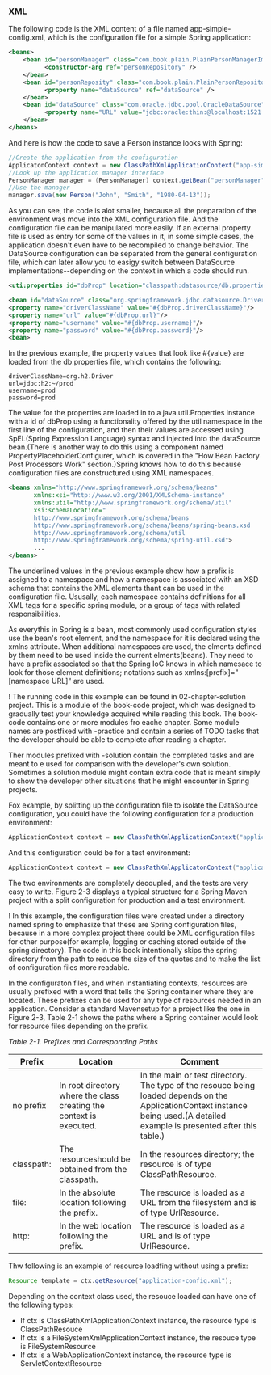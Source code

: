 ### XML
The following code is the XML content of a file named app-simple-config.xml, which is the configuration file for a simple Spring application:
```xml
<beans>
	<bean id="personManager" class="com.book.plain.PlainPersonManagerImpl">
	      <constructor-arg ref="personRepository" />
	</bean>
	<bean id="personReposity" class="com.book.plain.PlainPersonRepository">
	      <property name="dataSource" ref="dataSource" />
	</bean>
	<bean id="dataSource" class="com.oracle.jdbc.pool.OracleDataSource">
	      <property name="URL" value="jdbc:oracle:thin:@localhost:1521:orcl" />
	</bean>
</beans>
```
And here is how the code to save a Person instance looks with Spring:
```java
//Create the application from the configuration
ApplicatonContext context = new ClassPathXmlApplicationContext("app-simple-config.xml");
//Look up the application manager interface
PersonManager manager = (PersonManager) context.getBean("personManager");
//Use the manager
manager.sava(new Person("John", "Smith", "1980-04-13"));
```

As you can see, the code is alot smaller, because all the preparation of the environment was move into the XML configuration file. And the configuration file can be manipulated more easily. If an external property file is used as entry for some of the values in it, in some simple cases, the application doesn't even have to be recompiled to change behavior. The DataSource configuration can be separated from the general configuration file, which can later allow you to easigy switch between DataSource implementations--depending on the context in which a code should run.

```xml
<uti:properties id="dbProp" location="classpath:datasource/db.properties"/>

<bean id="dataSource" class="org.springframework.jdbc.datasource.DriverManagerDataSource">
<property name="driverClassName" value="#{dbProp.driverClassName}"/>
<property name="url" value="#{dbProp.url}"/>
<property name="username" value="#{dbProp.username}"/>
<property name="password" value="#{dbProp.password}"/>
<bean>
```

In the previous example, the property values that look like #{value} are loaded from the db.properties file, which contains the following:
```
driverClassName=org.h2.Driver
url=jdbc:h2:~/prod
username=prod
password=prod
```
The value for the properties are loaded in to a java.util.Properties instance with a id of dbProp using a functionality offered by the util namespace in the first line of the configuration, and then their values are accessed using SpEL(Spring Expression Language) syntax and injected into the dataSource bean.(There is another way to do this using a component named PropertyPlaceholderConfigurer, which is covered in the "How Bean Factory Post Processors Work" section.)Spring knows how to do this because configuration files are constructured using XML namespaces.

```xml
<beans xmlns="http://www.springframework.org/schema/beans"
       xmlns:xsi="http://www.w3.org/2001/XMLSchema-instance"
       xmlns:util="http://www.springframework.org/schema/util"
       xsi:schemaLocation="
       http://www.springframework.org/schema/beans
       http://www.springframework.org/schema/beans/spring-beans.xsd
       http://www.springframework.org/schema/util
       http://www.springframework.org/schema/spring-util.xsd">
       ...
</beans>
```

The underlined values in the previous example show how a prefix is assigned to a namespace and how a namespace is associated with an XSD schema that contains the XML elements thant can be used in the configuration file. Ususally, each namespace contains definitions for all XML tags for a specific spring module, or a group of tags with related responsibilities.

As everythis in Spring is a bean, most commonly used configuration styles use the bean's root element, and the namespace for it is declared using the xmlns attribute. When additional namespaces are used, the elments defined by them need to be used inside the current elments(beans). They need to have a prefix associated so that the Spring IoC knows in which namesace to look for those element definitions; notations such as xmlns:[prefix]="[namespace URL]" are used.

! The running code in this example can be found in 02-chapter-solution project. This is a module of the book-code project, which was designed to gradually test your knowledge acquired while reading this book. The book-code contains one or more modules fro eache chapter. Some module names are postfixed with -practice and contain a series of TODO tasks that the developer should be able to complete after reading a chapter.

Ther modules prefixed with -solution contain the completed tasks and are meant to e used for comparison with the developer's own solution. Sometimes a solution module might contain extra code that is meant simply to show the developer other situations that he might encounter in Spring projects.

Fox example, by splitting up the configuration file to isolate the DataSource configuration, you could have the following configuration for a production environment:
```java
ApplicationContext context = new ClassPathXmlApplicationContext("application-config.xml", "db-config.xml");

```
And this configuration could be for a test environment:
```java
ApplicationContext context = new ClassPathXmlApplicatonContext("application-config.xml","test-db-config.xml");
```

The two environments are completely decoupled, and the tests are very easy to write. Figure 2-3 displays a typical structure for a Spring Maven project with a split configuration for production and a test environment.


! In this example, the configuration files were created under a directory named spring to emphasize that these are Spring configuration files, because in a more complex project there could be XML configuration files for other purpose(for example, logging or caching stored outside of the spring directory). The code in this book intentionally skips the spring directory from the path to reduce the size of the quotes and to make the list of configuration files more readable.

In the configuraton files, and when instantiating contexts, resources are usually prefixed with a word that tells the Spring container where they are located. These prefixes can be used for any type of resources needed in an application. Consider a standard Mavensetup for a project like the one in Figure 2-3, Table 2-1 shows the paths where a Spring container would look for resource files depending on the prefix.

_Table 2-1. Prefixes and Corresponding Paths_

Prefix | Location | Comment
---|---|---
no prefix|In root directory where the class creating the context is executed.|In the main or test directory. The type of the resouce being loaded depends on the ApplicationContext instance being used.(A detailed example is presented after this table.)
classpath:|The resourceshould be obtained from the classpath.|In the resources directory; the resource is of type ClassPathResource.
file:|In the absolute location following the prefix.|The resource is loaded as a URL from the filesystem and is of type UrlResource.
http:|In the web location following the prefix.|The resource is loaded as a URL and is of type UrlResource.

Thw following is an example of resource loadfing without using a prefix:
```java
Resource template = ctx.getResource("application-config.xml");
```

Depending on  the context class used, the resouce loaded can have one of the following types:
- If ctx is ClassPathXmlApplicationContext instance, the resource type is ClassPathResouce
- If ctx is a FileSystemXmlApplicationContext instance, the resouce type is FileSystemResource
- If ctx is a WebApplicationContext instance, the resource type is ServletContextResource